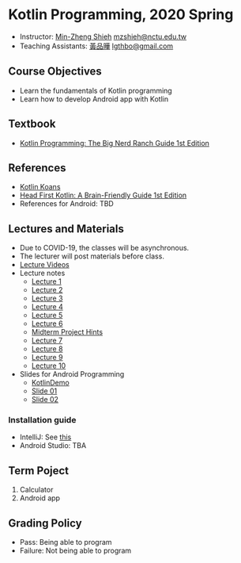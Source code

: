 # Kotlin Programming, 2020 Spring

+   Instructor: [Min-Zheng Shieh](mailto:mzshieh@nctu.edu.tw) mzshieh@nctu.edu.tw
+   Teaching Assistants: [黃品曄](mailto:lgthbo@gmail.com) lgthbo@gmail.com

## Course Objectives

+   Learn the fundamentals of Kotlin programming
+   Learn how to develop Android app with Kotlin

## Textbook

+ [Kotlin Programming: The Big Nerd Ranch Guide 1st Edition](https://www.amazon.com/Kotlin-Programming-Nerd-Ranch-Guide-ebook/dp/B07FXQ7SQN)

## References

+ [Kotlin Koans](https://kotlinlang.org/docs/tutorials/koans.html)
+ [Head First Kotlin: A Brain-Friendly Guide 1st Edition](https://www.amazon.com/Head-First-Kotlin-Brain-Friendly-Guide-ebook/dp/B07NPZ21QP)
+ References for Android: TBD

## Lectures and Materials

+ Due to COVID-19, the classes will be asynchronous.
+ The lecturer will post materials before class.
+ [Lecture Videos](https://drive.google.com/open?id=10WexRjBzionhAyHhyqT4qDNpN2-mao9q)
+ Lecture notes
    +   [Lecture 1](https://hackmd.io/@BpUgvpG2TZy_PvDRF1bwvw/SyIQFblrL)
    +   [Lecture 2](https://hackmd.io/@BpUgvpG2TZy_PvDRF1bwvw/H1uBA1RBL)
    +   [Lecture 3](https://hackmd.io/@BpUgvpG2TZy_PvDRF1bwvw/H1sQrQP8U)
    +   [Lecture 4](https://hackmd.io/@BpUgvpG2TZy_PvDRF1bwvw/HyYCs7iPI)
    +   [Lecture 5](https://hackmd.io/@BpUgvpG2TZy_PvDRF1bwvw/Hy7ZLkfuI)
    +   [Lecture 6](https://hackmd.io/@BpUgvpG2TZy_PvDRF1bwvw/r1f4lt2u8)
    +   [Midterm Project Hints](https://hackmd.io/@BpUgvpG2TZy_PvDRF1bwvw/rJQotn8FL)
    +   [Lecture 7](https://hackmd.io/@BpUgvpG2TZy_PvDRF1bwvw/rk7Cos15U)
    +   [Lecture 8](https://hackmd.io/@BpUgvpG2TZy_PvDRF1bwvw/BJ09J0L9U)
    +   [Lecture 9](https://hackmd.io/@BpUgvpG2TZy_PvDRF1bwvw/rJl1EJv9L)
    +   [Lecture 10](https://hackmd.io/@BpUgvpG2TZy_PvDRF1bwvw/BJXUZTij8)
+ Slides for Android Programming
    +   [KotlinDemo](https://github.com/lgthbo/KotlinDemo)
    +   [Slide 01](https://docs.google.com/presentation/d/1w-4_qG849bpAQnSsZvRVNRIraUdIHw2Cwe8tqU4-aLc/)
    +   [Slide 02](https://docs.google.com/presentation/d/19Uo-eXxBEV3qMivn3WycwK8cZvOEsMoO-0VaO4RtUXk/)

### Installation guide

+ IntelliJ: See [this](https://drive.google.com/open?id=1-fJmTNAR0P9IxAERM_Dy_rDF_tyMrFYw)
+ Android Studio: TBA

## Term Poject

1. Calculator
2. Android app 

## Grading Policy

+   Pass: Being able to program
+   Failure: Not being able to program
